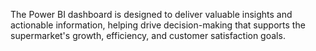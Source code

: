 The Power BI dashboard is designed to deliver valuable insights and actionable information, helping drive decision-making that supports the supermarket's growth, efficiency, and customer satisfaction goals.
